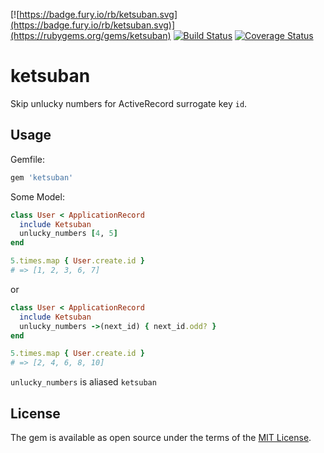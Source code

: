 [![https://badge.fury.io/rb/ketsuban.svg](https://badge.fury.io/rb/ketsuban.svg)](https://rubygems.org/gems/ketsuban)
[![Build Status](https://travis-ci.org/oieioi/ketsuban.svg?branch=master)](https://travis-ci.org/oieioi/ketsuban)
[![Coverage Status](https://coveralls.io/repos/github/oieioi/ketsuban/badge.svg?branch=master)](https://coveralls.io/github/oieioi/ketsuban?branch=master)

# ketsuban

Skip unlucky numbers for ActiveRecord surrogate key `id`.

## Usage

Gemfile:

```ruby
gem 'ketsuban'
```

Some Model:

```ruby
class User < ApplicationRecord
  include Ketsuban
  unlucky_numbers [4, 5]  
end

5.times.map { User.create.id }
# => [1, 2, 3, 6, 7]
```

or

```ruby
class User < ApplicationRecord
  include Ketsuban
  unlucky_numbers ->(next_id) { next_id.odd? }
end

5.times.map { User.create.id }
# => [2, 4, 6, 8, 10]
```

`unlucky_numbers` is aliased `ketsuban`

## License

The gem is available as open source under the terms of the [MIT License](https://opensource.org/licenses/MIT).
